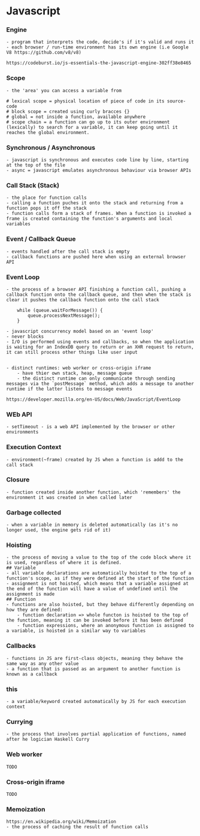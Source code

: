 #
# Javascript

### Engine
    - program that interprets the code, decide's if it's valid and runs it
    - each browser / run-time environment has its own engine (i.e Google V8 https://github.com/v8/v8)

    https://codeburst.io/js-essentials-the-javascript-engine-302ff38e8465

### Scope
    - the 'area' you can access a variable from

    # lexical scope = physical location of piece of code in its source-code
    # block scope = created using curly bracces {}
    # global = not inside a function, available anywhere
    # scope chain = a function can go up to its outer environment (lexically) to search for a variable, it can keep going until it reaches the global environment.

### Synchronous / Asynchronous
    - javascript is synchronous and executes code line by line, starting at the top of the file
    - async = javascript emulates asynchronous behaviour via browser APIs

### Call Stack (Stack)
    - the place for function calls
    - calling a function puches it onto the stack and returning from a function pops it off the stack
    - function calls form a stack of frames. When a function is invoked a frame is created containing the function's arguments and local variables

### Event / Callback Queue
    - events handled after the call stack is empty
    - callback functions are pushed here when using an external browser API

### Event Loop
    - the process of a browser API finishing a function call, pushing a callback function onto the callback queue, and then when the stack is clear it pushes the callback function onto the call stack

        while (queue.waitForMessage()) {
            queue.processNextMessage();
        }

    - javascript concurrency model based on an 'event loop'
    - never blocks
    - I/O is performed using events and callbacks, so when the application is waiting for an IndexDB query to return or an XHR request to return, it can still process other things like user input


    - distinct runtimes: web worker or cross-origin iframe
        - have thier own stack, heap, message queue
        - the distinct runtime can only communicate through sending messages via the `postMessage` method, which adds a message to another runtime if the latter listens to message events

    https://developer.mozilla.org/en-US/docs/Web/JavaScript/EventLoop

### WEb API
    - setTimeout - is a web API implemented by the browser or other environments

### Execution Context
    - environment(~frame) created by JS when a function is addd to the call stack

### Closure
    - function created inside another function, which 'remembers' the environment it was created in when called later

### Garbage collected
    - when a variable in memory is deleted automatically (as it's no longer used, the engine gets rid of it)

### Hoisting
    - the process of moving a value to the top of the code block where it is used, regardless of where it is defined.
    ## Variable
    - all variable declarations are automatically hoisted to the top of a function's scope, as if they were defined at the start of the function
    - assignment is not hoisted, which means that a variable assigned at the end of the function will have a value of undefined until the assignment is made
    ## Function
    - functions are also hoisted, but they behave differently depending on how they are defined:
        - function declaration => whole functon is hoisted to the top of the function, meaning it can be invoked before it has been defined
        - function expressions, where an anonymous function is assigned to a variable, is hoisted in a similar way to variables

### Callbacks
    - functions in JS are first-class objects, meaning they behave the same way as any other value
    - a function that is passed as an argument to another function is known as a callback

### this
    - a variable/keyword created automatically by JS for each execution context

### Currying
    - the process that involves partial application of functions, named after he logician Haskell Curry

### Web worker
    TODO

### Cross-origin iframe
    TODO

### Memoization
    https://en.wikipedia.org/wiki/Memoization
    - the process of caching the result of function calls